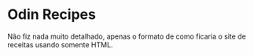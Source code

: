 # Odin Recipes

Não fiz nada muito detalhado, apenas o formato de como ficaria o site de receitas usando somente HTML.